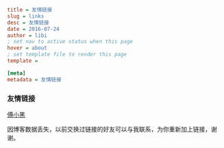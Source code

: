 ```ini
title = 友情链接
slug = links
desc = 友情链接
date = 2016-07-24
author = libi
; set nav to active status when this page
hover = about
; set template file to render this page
template =

[meta]
metadata = 友情链接
```

### 友情链接
[傅小黑](http://fuxiaohei.me)


因博客数据丢失，以前交换过链接的好友可以与我联系，为你重新加上链接，谢谢。
